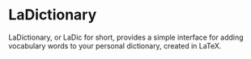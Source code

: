 # LaDictionary

LaDictionary, or LaDic for short, provides a simple interface for adding vocabulary words to your personal dictionary, created in LaTeX.
